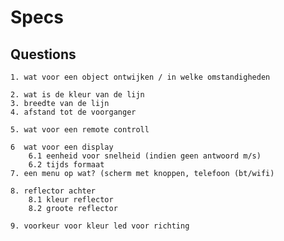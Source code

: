 # Specs

## Questions
    1. wat voor een object ontwijken / in welke omstandigheden

    2. wat is de kleur van de lijn 
    3. breedte van de lijn 
    4. afstand tot de voorganger 

    5. wat voor een remote controll

    6  wat voor een display
        6.1 eenheid voor snelheid (indien geen antwoord m/s)
        6.2 tijds formaat 
    7. een menu op wat? (scherm met knoppen, telefoon (bt/wifi)

    8. reflector achter
        8.1 kleur reflector
        8.2 groote reflector

    9. voorkeur voor kleur led voor richting
